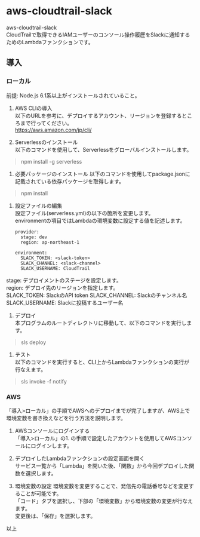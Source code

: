 # aws-cloudtrail-slack
aws-cloudtrail-slack  
CloudTrailで取得できるIAMユーザーのコンソール操作履歴をSlackに通知するためのLambdaファンクションです。

## 導入

### ローカル

前提: Node.js 6.1系以上がインストールされていること。

1. AWS CLIの導入  
以下のURLを参考に、デプロイするアカウント、リージョンを登録するところまで行ってください。  
https://aws.amazon.com/jp/cli/

1. Serverlessのインストール  
以下のコマンドを使用して、Serverlessをグローバルインストールします。  
> npm install -g serverless  

1. 必要パッケージのインストール
以下のコマンドを使用してpackage.jsonに記載されている依存パッケージを取得します。  
> npm install   

1. 設定ファイルの編集  
設定ファイル(serverless.yml)の以下の箇所を変更します。  
environmentの項目ではLambdaの環境変数に設定する値を記述します。
    ```
    provider:
      stage: dev
      region: ap-northeast-1

    environment:
      SLACK_TOKEN: <slack-token>
      SLACK_CHANNEL: <slack-channel>
      SLACK_USERNAME: CloudTrail
    ```
stage: デプロイメントのステージを設定します。  
region: デプロイ先のリージョンを指定します。  
SLACK_TOKEN: SlackのAPI token
SLACK_CHANNEL: Slackのチャンネル名
SLACK_USERNAME: Slackに投稿するユーザー名

1. デプロイ  
本プログラムのルートディレクトリに移動して、以下のコマンドを実行します。  
> sls deploy  

1. テスト  
以下のコマンドを実行すると、CLI上からLambdaファンクションの実行が行なえます。  
> sls invoke -f notify

### AWS
「導入>ローカル」の手順でAWSへのデプロイまでが完了しますが、AWS上で環境変数を書き換えなどを行う方法を説明します。

1. AWSコンソールにログインする  
「導入>ローカル」の1. の手順で設定したアカウントを使用してAWSコンソールにログインします。

1. デプロイしたLambdaファンクションの設定画面を開く  
サービス一覧から「Lambda」を開いた後、「関数」から今回デプロイした関数を選択します。  

1. 環境変数の設定
環境変数を変更することで、発信先の電話番号などを変更することが可能です。  
「コード」タブを選択し、下部の「環境変数」から環境変数の変更が行なえます。  
変更後は、「保存」を選択します。  

以上
